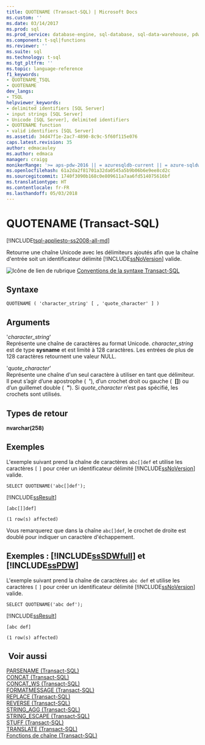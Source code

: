 ```yaml
---
title: QUOTENAME (Transact-SQL) | Microsoft Docs
ms.custom: ''
ms.date: 03/14/2017
ms.prod: sql
ms.prod_service: database-engine, sql-database, sql-data-warehouse, pdw
ms.component: t-sql|functions
ms.reviewer: ''
ms.suite: sql
ms.technology: t-sql
ms.tgt_pltfrm: ''
ms.topic: language-reference
f1_keywords:
- QUOTENAME_TSQL
- QUOTENAME
dev_langs:
- TSQL
helpviewer_keywords:
- delimited identifiers [SQL Server]
- input strings [SQL Server]
- Unicode [SQL Server], delimited identifiers
- QUOTENAME function
- valid identifiers [SQL Server]
ms.assetid: 34d47f1e-2ac7-4890-8c9c-5f60f115e076
caps.latest.revision: 35
author: edmacauley
ms.author: edmaca
manager: craigg
monikerRange: '>= aps-pdw-2016 || = azuresqldb-current || = azure-sqldw-latest || >= sql-server-2016 || = sqlallproducts-allversions'
ms.openlocfilehash: 61a2da2f81701a32da0545a5b9b06b6e9ee8cd2c
ms.sourcegitcommit: 1740f3090b168c0e809611a7aa6fd514075616bf
ms.translationtype: HT
ms.contentlocale: fr-FR
ms.lasthandoff: 05/03/2018
---
```

# <a name="quotename-transact-sql"></a>QUOTENAME (Transact-SQL)
[!INCLUDE[tsql-appliesto-ss2008-all-md](../../includes/tsql-appliesto-ss2008-all-md.md)]

  Retourne une chaîne Unicode avec les délimiteurs ajoutés afin que la chaîne d'entrée soit un identificateur délimité [!INCLUDE[ssNoVersion](../../includes/ssnoversion-md.md)] valide.  
  
 ![Icône de lien de rubrique](../../database-engine/configure-windows/media/topic-link.gif "Icône lien de rubrique") [Conventions de la syntaxe Transact-SQL](../../t-sql/language-elements/transact-sql-syntax-conventions-transact-sql.md)  
  
## <a name="syntax"></a>Syntaxe  
  
```  
QUOTENAME ( 'character_string' [ , 'quote_character' ] )   
```  
  
## <a name="arguments"></a>Arguments  
 '*character_string*'  
 Représente une chaîne de caractères au format Unicode. *character_string* est de type **sysname** et est limité à 128 caractères. Les entrées de plus de 128 caractères retournent une valeur NULL.  
  
 '*quote_character*'  
 Représente une chaîne d'un seul caractère à utiliser en tant que délimiteur. Il peut s’agir d’une apostrophe (  **'**), d’un crochet droit ou gauche (  **[]**) ou d’un guillemet double (  **"**). Si *quote_character* n’est pas spécifié, les crochets sont utilisés.  
  
## <a name="return-types"></a>Types de retour  
 **nvarchar(258)**  
  
## <a name="examples"></a>Exemples  
 L'exemple suivant prend la chaîne de caractères `abc[]def` et utilise les caractères `[` `]` pour créer un identificateur délimité [!INCLUDE[ssNoVersion](../../includes/ssnoversion-md.md)] valide.  
  
```  
SELECT QUOTENAME('abc[]def');  
```  
  
 [!INCLUDE[ssResult](../../includes/ssresult-md.md)]  
  
```  
[abc[]]def]  
  
(1 row(s) affected)  
```  
  
 Vous remarquerez que dans la chaîne `abc[]def`, le crochet de droite est doublé pour indiquer un caractère d'échappement.  
  
## <a name="examples-includesssdwfullincludessssdwfull-mdmd-and-includesspdwincludessspdw-mdmd"></a>Exemples : [!INCLUDE[ssSDWfull](../../includes/sssdwfull-md.md)] et [!INCLUDE[ssPDW](../../includes/sspdw-md.md)]  
 L'exemple suivant prend la chaîne de caractères `abc def` et utilise les caractères `[` `]` pour créer un identificateur délimité [!INCLUDE[ssNoVersion](../../includes/ssnoversion-md.md)] valide.  
  
```  
SELECT QUOTENAME('abc def');   
```  
  
 [!INCLUDE[ssResult](../../includes/ssresult-md.md)]  
  
```  
[abc def]  
  
(1 row(s) affected)  
```  
  
## <a name="see-also"></a> Voir aussi  
 [PARSENAME &#40;Transact-SQL&#41;](../../t-sql/functions/parsename-transact-sql.md)  
 [CONCAT &#40;Transact-SQL&#41;](../../t-sql/functions/concat-transact-sql.md)  
 [CONCAT_WS &#40;Transact-SQL&#41;](../../t-sql/functions/concat-ws-transact-sql.md)  
 [FORMATMESSAGE &#40;Transact-SQL&#41;](../../t-sql/functions/formatmessage-transact-sql.md)  
 [REPLACE &#40;Transact-SQL&#41;](../../t-sql/functions/replace-transact-sql.md)  
 [REVERSE &#40;Transact-SQL&#41;](../../t-sql/functions/reverse-transact-sql.md)  
 [STRING_AGG &#40;Transact-SQL&#41;](../../t-sql/functions/string-agg-transact-sql.md)  
 [STRING_ESCAPE &#40;Transact-SQL&#41;](../../t-sql/functions/string-escape-transact-sql.md)  
 [STUFF &#40;Transact-SQL&#41;](../../t-sql/functions/stuff-transact-sql.md)  
 [TRANSLATE &#40;Transact-SQL&#41;](../../t-sql/functions/translate-transact-sql.md)  
 [Fonctions de chaîne &#40;Transact-SQL&#41;](../../t-sql/functions/string-functions-transact-sql.md)  
  
  

